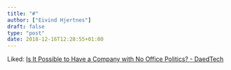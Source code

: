 ```yaml
---
title: "#"
author: ["Eivind Hjertnes"]
draft: false
type: "post"
date: 2018-12-16T12:28:55+01:00
---
```


Liked: [Is It
Possible to Have a Company with No Office Politics? - DaedTech](https://daedtech.com/company-no-office-politics/)
